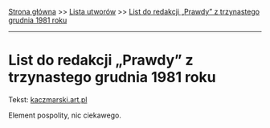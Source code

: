 [Strona główna](../index.md) >> [Lista utworów](../list.md) >> [List do redakcji „Prawdy” z trzynastego grudnia 1981 roku](261.md)

---

# List do redakcji „Prawdy” z trzynastego grudnia 1981 roku

Tekst: [kaczmarski.art.pl](https://www.kaczmarski.art.pl/tworczosc/wiersze/list-do-redakcji-prawdy-z-trzynastego-grudnia-1981-roku/)

Element pospolity, nic ciekawego.
